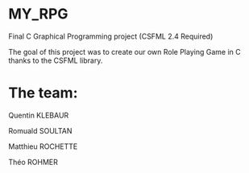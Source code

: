 # MY_RPG
Final C Graphical Programming project (CSFML 2.4 Required)

The goal of this project was to create our own Role Playing Game in C thanks to the CSFML library.

# The team:

Quentin KLEBAUR

Romuald SOULTAN

Matthieu ROCHETTE

Théo ROHMER
